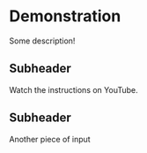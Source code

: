 # Demonstration

Some description!

## Subheader

Watch the instructions on YouTube.

## Subheader 

Another piece of input

